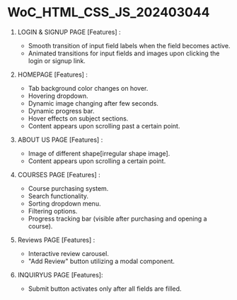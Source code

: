 # WoC_HTML_CSS_JS_202403044

1. LOGIN & SIGNUP PAGE
    [Features] :
    * Smooth transition of input field labels when the field becomes active.
    * Animated transitions for input fields and images upon clicking the login or signup link.

1. HOMEPAGE
    [Features] : 
    * Tab background color changes on hover.
    * Hovering dropdown.
    * Dynamic image changing after few seconds.
    * Dynamic progress bar.
    * Hover effects on subject sections.
    * Content appears upon scrolling past a certain point.

2. ABOUT US PAGE
    [Features] :
    * Image of different shape[irregular shape image].
    * Content appears upon scrolling a certain point.
3. COURSES PAGE
    [Features] :
    * Course purchasing system.
    * Search functionality.
    * Sorting dropdown menu.
    * Filtering options.
    * Progress tracking bar (visible after purchasing and opening a course).
4. Reviews PAGE
    [Features] :
    * Interactive review carousel.
    * "Add Review" button utilizing a modal component.
5. INQUIRYUS PAGE
    [Features]:
    * Submit button activates only after all fields are filled.